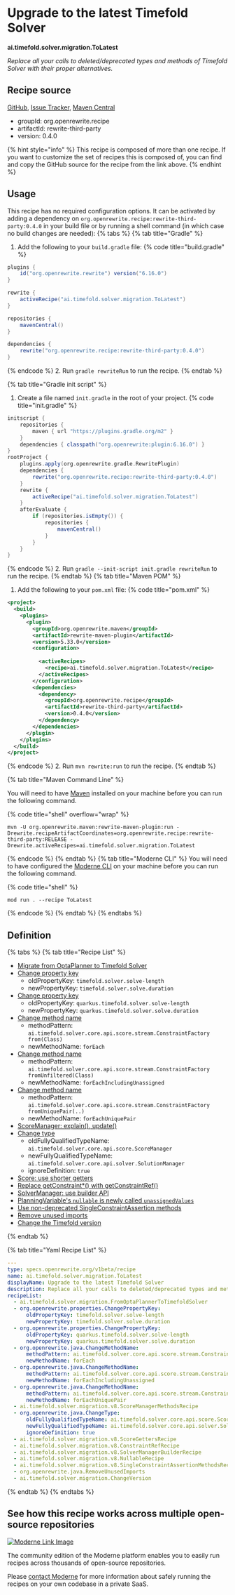 # Upgrade to the latest Timefold Solver

**ai.timefold.solver.migration.ToLatest**

_Replace all your calls to deleted/deprecated types and methods of Timefold Solver with their proper alternatives._

## Recipe source

[GitHub](https://github.com/search?type=code&q=ai.timefold.solver.migration.ToLatest), [Issue Tracker](https://github.com/openrewrite/rewrite-third-party/issues), [Maven Central](https://central.sonatype.com/artifact/org.openrewrite.recipe/rewrite-third-party/0.4.0/jar)

* groupId: org.openrewrite.recipe
* artifactId: rewrite-third-party
* version: 0.4.0

{% hint style="info" %}
This recipe is composed of more than one recipe. If you want to customize the set of recipes this is composed of, you can find and copy the GitHub source for the recipe from the link above.
{% endhint %}

## Usage

This recipe has no required configuration options. It can be activated by adding a dependency on `org.openrewrite.recipe:rewrite-third-party:0.4.0` in your build file or by running a shell command (in which case no build changes are needed): 
{% tabs %}
{% tab title="Gradle" %}
1. Add the following to your `build.gradle` file:
{% code title="build.gradle" %}
```groovy
plugins {
    id("org.openrewrite.rewrite") version("6.16.0")
}

rewrite {
    activeRecipe("ai.timefold.solver.migration.ToLatest")
}

repositories {
    mavenCentral()
}

dependencies {
    rewrite("org.openrewrite.recipe:rewrite-third-party:0.4.0")
}
```
{% endcode %}
2. Run `gradle rewriteRun` to run the recipe.
{% endtab %}

{% tab title="Gradle init script" %}
1. Create a file named `init.gradle` in the root of your project.
{% code title="init.gradle" %}
```groovy
initscript {
    repositories {
        maven { url "https://plugins.gradle.org/m2" }
    }
    dependencies { classpath("org.openrewrite:plugin:6.16.0") }
}
rootProject {
    plugins.apply(org.openrewrite.gradle.RewritePlugin)
    dependencies {
        rewrite("org.openrewrite.recipe:rewrite-third-party:0.4.0")
    }
    rewrite {
        activeRecipe("ai.timefold.solver.migration.ToLatest")
    }
    afterEvaluate {
        if (repositories.isEmpty()) {
            repositories {
                mavenCentral()
            }
        }
    }
}
```
{% endcode %}
2. Run `gradle --init-script init.gradle rewriteRun` to run the recipe.
{% endtab %}
{% tab title="Maven POM" %}
1. Add the following to your `pom.xml` file:
{% code title="pom.xml" %}
```xml
<project>
  <build>
    <plugins>
      <plugin>
        <groupId>org.openrewrite.maven</groupId>
        <artifactId>rewrite-maven-plugin</artifactId>
        <version>5.33.0</version>
        <configuration>
          
          <activeRecipes>
            <recipe>ai.timefold.solver.migration.ToLatest</recipe>
          </activeRecipes>
        </configuration>
        <dependencies>
          <dependency>
            <groupId>org.openrewrite.recipe</groupId>
            <artifactId>rewrite-third-party</artifactId>
            <version>0.4.0</version>
          </dependency>
        </dependencies>
      </plugin>
    </plugins>
  </build>
</project>
```
{% endcode %}
2. Run `mvn rewrite:run` to run the recipe.
{% endtab %}

{% tab title="Maven Command Line" %}

You will need to have [Maven](https://maven.apache.org/download.cgi) installed on your machine before you can run the following command.

{% code title="shell" overflow="wrap" %}
```shell
mvn -U org.openrewrite.maven:rewrite-maven-plugin:run -Drewrite.recipeArtifactCoordinates=org.openrewrite.recipe:rewrite-third-party:RELEASE -Drewrite.activeRecipes=ai.timefold.solver.migration.ToLatest 
```
{% endcode %}
{% endtab %}
{% tab title="Moderne CLI" %}
You will need to have configured the [Moderne CLI](https://docs.moderne.io/moderne-cli/cli-intro) on your machine before you can run the following command.

{% code title="shell" %}
```shell
mod run . --recipe ToLatest
```
{% endcode %}
{% endtab %}
{% endtabs %}

## Definition

{% tabs %}
{% tab title="Recipe List" %}
* [Migrate from OptaPlanner to Timefold Solver](../../../../ai/timefold/solver/migration/fromoptaplannertotimefoldsolver.md)
* [Change property key](../../../../properties/changepropertykey.md)
  * oldPropertyKey: `timefold.solver.solve-length`
  * newPropertyKey: `timefold.solver.solve.duration`
* [Change property key](../../../../properties/changepropertykey.md)
  * oldPropertyKey: `quarkus.timefold.solver.solve-length`
  * newPropertyKey: `quarkus.timefold.solver.solve.duration`
* [Change method name](../../../../java/changemethodname.md)
  * methodPattern: `ai.timefold.solver.core.api.score.stream.ConstraintFactory from(Class)`
  * newMethodName: `forEach`
* [Change method name](../../../../java/changemethodname.md)
  * methodPattern: `ai.timefold.solver.core.api.score.stream.ConstraintFactory fromUnfiltered(Class)`
  * newMethodName: `forEachIncludingUnassigned`
* [Change method name](../../../../java/changemethodname.md)
  * methodPattern: `ai.timefold.solver.core.api.score.stream.ConstraintFactory fromUniquePair(..)`
  * newMethodName: `forEachUniquePair`
* [ScoreManager: explain(), update()](../../../../ai/timefold/solver/migration/v8/scoremanagermethodsrecipe.md)
* [Change type](../../../../java/changetype.md)
  * oldFullyQualifiedTypeName: `ai.timefold.solver.core.api.score.ScoreManager`
  * newFullyQualifiedTypeName: `ai.timefold.solver.core.api.solver.SolutionManager`
  * ignoreDefinition: `true`
* [Score: use shorter getters](../../../../ai/timefold/solver/migration/v8/scoregettersrecipe.md)
* [Replace getConstraint*() with getConstraintRef()](../../../../ai/timefold/solver/migration/v8/constraintrefrecipe.md)
* [SolverManager: use builder API](../../../../ai/timefold/solver/migration/v8/solvermanagerbuilderrecipe.md)
* [PlanningVariable's `nullable` is newly called `unassignedValues`](../../../../ai/timefold/solver/migration/v8/nullablerecipe.md)
* [Use non-deprecated SingleConstraintAssertion methods](../../../../ai/timefold/solver/migration/v8/singleconstraintassertionmethodsrecipe.md)
* [Remove unused imports](../../../../java/removeunusedimports.md)
* [Change the Timefold version](../../../../ai/timefold/solver/migration/changeversion.md)

{% endtab %}

{% tab title="Yaml Recipe List" %}
```yaml
---
type: specs.openrewrite.org/v1beta/recipe
name: ai.timefold.solver.migration.ToLatest
displayName: Upgrade to the latest Timefold Solver
description: Replace all your calls to deleted/deprecated types and methods of Timefold Solver with their proper alternatives.
recipeList:
  - ai.timefold.solver.migration.FromOptaPlannerToTimefoldSolver
  - org.openrewrite.properties.ChangePropertyKey:
      oldPropertyKey: timefold.solver.solve-length
      newPropertyKey: timefold.solver.solve.duration
  - org.openrewrite.properties.ChangePropertyKey:
      oldPropertyKey: quarkus.timefold.solver.solve-length
      newPropertyKey: quarkus.timefold.solver.solve.duration
  - org.openrewrite.java.ChangeMethodName:
      methodPattern: ai.timefold.solver.core.api.score.stream.ConstraintFactory from(Class)
      newMethodName: forEach
  - org.openrewrite.java.ChangeMethodName:
      methodPattern: ai.timefold.solver.core.api.score.stream.ConstraintFactory fromUnfiltered(Class)
      newMethodName: forEachIncludingUnassigned
  - org.openrewrite.java.ChangeMethodName:
      methodPattern: ai.timefold.solver.core.api.score.stream.ConstraintFactory fromUniquePair(..)
      newMethodName: forEachUniquePair
  - ai.timefold.solver.migration.v8.ScoreManagerMethodsRecipe
  - org.openrewrite.java.ChangeType:
      oldFullyQualifiedTypeName: ai.timefold.solver.core.api.score.ScoreManager
      newFullyQualifiedTypeName: ai.timefold.solver.core.api.solver.SolutionManager
      ignoreDefinition: true
  - ai.timefold.solver.migration.v8.ScoreGettersRecipe
  - ai.timefold.solver.migration.v8.ConstraintRefRecipe
  - ai.timefold.solver.migration.v8.SolverManagerBuilderRecipe
  - ai.timefold.solver.migration.v8.NullableRecipe
  - ai.timefold.solver.migration.v8.SingleConstraintAssertionMethodsRecipe
  - org.openrewrite.java.RemoveUnusedImports
  - ai.timefold.solver.migration.ChangeVersion

```
{% endtab %}
{% endtabs %}

## See how this recipe works across multiple open-source repositories

[![Moderne Link Image](/.gitbook/assets/ModerneRecipeButton.png)](https://app.moderne.io/recipes/ai.timefold.solver.migration.ToLatest)

The community edition of the Moderne platform enables you to easily run recipes across thousands of open-source repositories.

Please [contact Moderne](https://moderne.io/product) for more information about safely running the recipes on your own codebase in a private SaaS.
